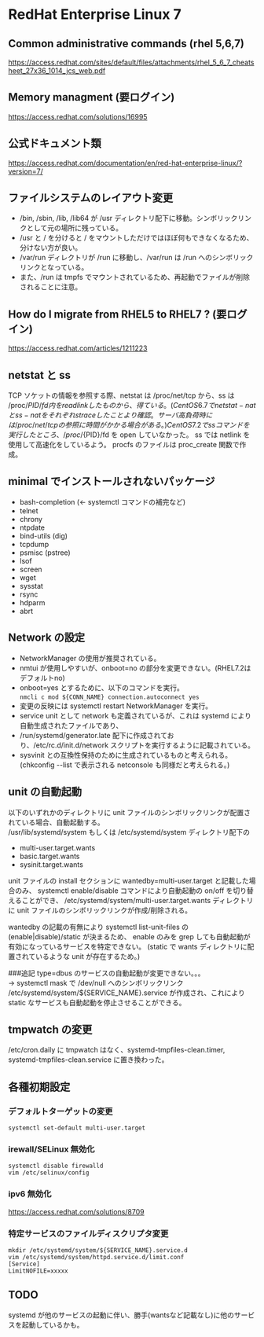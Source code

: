 # RedHat Enterprise Linux 7

## Common administrative commands (rhel 5,6,7)
https://access.redhat.com/sites/default/files/attachments/rhel_5_6_7_cheatsheet_27x36_1014_jcs_web.pdf


## Memory managment (要ログイン)
https://access.redhat.com/solutions/16995


## 公式ドキュメント類
https://access.redhat.com/documentation/en/red-hat-enterprise-linux/?version=7/


## ファイルシステムのレイアウト変更
- /bin, /sbin, /lib, /lib64 が /usr ディレクトリ配下に移動。シンボリックリンクとして元の場所に残っている。  
- /usr と / を分けると / をマウントしただけではほぼ何もできなくなるため、分けない方が良い。  
- /var/run ディレクトリが /run に移動し、/var/run は /run へのシンボリックリンクとなっている。  
- また、/run は tmpfs でマウントされているため、再起動でファイルが削除されることに注意。  


## How do I migrate from RHEL5 to RHEL7 ? (要ログイン)
https://access.redhat.com/articles/1211223


##  netstat と ss
TCP ソケットの情報を参照する際、netstat は /proc/net/tcp から、ss は /proc/${PID}/fd 内を readlink したものから、得ている。
(CentOS 6.7 で netstat -nat と ss -nat をそれぞれ strace したことより確認。サーバ高負荷時には /proc/net/tcp の参照に時間がかかる場合がある。)
CentOS 7.2 で ss コマンドを実行したところ、/proc/${PID}/fd を open していなかった。
ss では netlink を使用して高速化をしているよう。
procfs のファイルは proc_create 関数で作成。


## minimal でインストールされないパッケージ
- bash-completion (← systemctl コマンドの補完など)
- telnet
- chrony
- ntpdate
- bind-utils (dig)
- tcpdump
- psmisc (pstree)
- lsof
- screen
- wget
- sysstat
- rsync
- hdparm
- abrt


## Network の設定
- NetworkManager の使用が推奨されている。
- nmtui が使用しやすいが、onboot=no の部分を変更できない。(RHEL7.2はデフォルトno)
- onboot=yes とするために、以下のコマンドを実行。  
  `nmcli c mod ${CONN_NAME} connection.autoconnect yes`
- 変更の反映には systemctl restart NetworkManager を実行。
- service unit として network も定義されているが、これは systemd により自動生成されたファイルであり、
- /run/systemd/generator.late 配下に作成されており、/etc/rc.d/init.d/network スクリプトを実行するように記載されている。
- sysvinit との互換性保持のために生成されているものと考えられる。  
  (chkconfig --list で表示される netconsole も同様だと考えられる。)


## unit の自動起動
以下のいずれかのディレクトリに unit ファイルのシンボリックリンクが配置されている場合、自動起動する。  
/usr/lib/systemd/system もしくは /etc/systemd/system ディレクトリ配下の
- multi-user.target.wants
- basic.target.wants
- sysinit.target.wants

unit ファイルの install セクションに wantedby=multi-user.target と記載した場合のみ、
systemctl enable/disable コマンドにより自動起動の on/off を切り替えることができ、
/etc/systemd/system/multi-user.target.wants ディレクトリに unit ファイルのシンボリックリンクが作成/削除される。

wantedby の記載の有無により systemctl list-unit-files の (enable|disable)/static が決まるため、
enable のみを grep しても自動起動が有効になっているサービスを特定できない。
(static で wants ディレクトリに配置されているような unit が存在するため。)

###追記
type=dbus のサービスの自動起動が変更できない。。。  
→ systemctl mask で /dev/null へのシンボリックリンク /etc/systemd/system/${SERVICE_NAME}.service
が作成され、これにより static なサービスも自動起動を停止させることができる。


## tmpwatch の変更
/etc/cron.daily に tmpwatch はなく、systemd-tmpfiles-clean.timer, systemd-tmpfiles-clean.service に置き換わった。


## 各種初期設定
### デフォルトターゲットの変更
`systemctl set-default multi-user.target`

### irewall/SELinux 無効化
    systemctl disable firewalld
    vim /etc/selinux/config

### ipv6 無効化
https://access.redhat.com/solutions/8709

### 特定サービスのファイルディスクリプタ変更
    mkdir /etc/systemd/system/${SERVICE_NAME}.service.d
    vim /etc/systemd/system/httpd.service.d/limit.conf
    [Service]
    LimitNOFILE=xxxxx


## TODO
systemd が他のサービスの起動に伴い、勝手(wantsなど記載なし)に他のサービスを起動しているかも。
